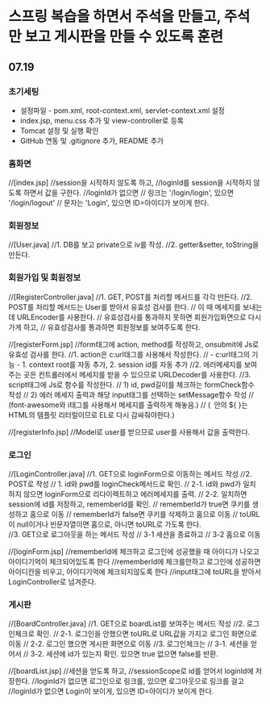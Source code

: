 # 스프링 복습을 하면서 주석을 만들고, 주석만 보고 게시판을 만들 수 있도록 훈련

## 07.19
### 초기세팅
- 설정파일 - pom.xml, root-context.xml, servlet-context.xml 설정
- index.jsp, menu.css 추가 및 view-controller로 등록
- Tomcat 설정 및 실행 확인
- GitHub 연동 및 .gitignore 추가, README 추가

### 홈화면
//[index.jsp]
//session을 시작하지 않도록 하고,
//loginId를 session을 시작하지 않도록 하면서 값을 구한다.
//loginId가 없으면
//	링크는 '/login/login', 있으면 '/login/logout'
//	문자는 'Login', 있으면 ID=아이디가 보이게 한다.

### 회원정보
//[User.java]
//1. DB를 보고 private으로 iv를 작성.
//2. getter&setter, toString을 만든다.

### 회원가입 및 회원정보
//[RegisterController.java]
//1. GET, POST를 처리할 메서드를 각각 만든다.
//2. POST를 처리할 메서드는 User를 받아서 유효성 검사를 한다.
//  	이 때 메세지를 보내는데 URLEncoder를 사용한다.
//  	유효성검사를 통과하지 못하면 회원가입화면으로 다시 가게 하고,
//  	유효성검사를 통과하면 회원정보를 보여주도록 한다.

//[registerForm.jsp]
//form태그에 action, method를 작성하고, onsubmit에 Js로 유효성 검사를 한다.
//1. action은 c:url태그를 사용해서 작성한다.
//	- c:url태그의 기능 - 1. context root를 자동 추가, 2. session id를 자동 추가
//2. 에러메세지를 보여주는 곳은 컨트롤러에서 메세지를 받을 수 있으므로 URLDecoder를 사용한다.
//3. script태그에 Js로 함수를 작성한다.
//	1) id, pwd길이를 체크하는 formCheck함수 작성
//	2) 에러 메세지 출력과 해당 input태그를 선택하는 setMessage함수 작성
//		(font-awesome와 i태그를 사용해서 메세지를 출력하게 해놓음.)
//		(` `안의 ${ }는 HTML의 템플릿 리터럴이므로 EL로 다시 감싸줘야한다.)

//[registerInfo.jsp]
//Model로 user를 받으므로 user를 사용해서 값을 출력한다.

### 로그인
//[LoginController.java]
//1. GET으로 loginForm으로 이동하는 메서드 작성
//2. POST로 작성
//  1. id와 pwd를 loginCheck메서드로 확인.
//  2-1. id와 pwd가 일치하지 않으면 loginForm으로 리다이렉트하고 에러메세지를 출력.
//  2-2. 일치하면 session에 id를 저장하고, rememberId를 확인.
//     	 rememberId가 true면 쿠키를 생성하고 홈으로 이동
//     	 rememberId가 false면 쿠키를 삭제하고 홈으로 이동
// 				toURL이 null이거나 빈문자열이면 홈으로, 아니면 toURL로 가도록 한다.       
//3. GET으로 로그아웃을 하는 메서드 작성
//	3-1 세션을 종료하고
//	3-2 홈으로 이동

//[loginForm.jsp]
//rememberId에 체크하고 로그인에 성공했을 때 아이디가 나오고 아이디기억이 체크되어있도록 한다
//rememberId에 체크를안하고 로그인에 성공하면 아이디칸을 비우고, 아이디기억에 체크되지않도록 한다
//input태그에 toURL을 받아서 LoginController로 넘겨준다.

### 게시판
//[BoardController.java]
//1. GET으로 boardList를 보여주는 메서드 작성
//2. 로그인체크로 확인.
//  2-1. 로그인을 안했으면 toURL로 URL값을 가지고 로그인 화면으로 이동
//  2-2. 로그인 했으면 게시판 화면으로 이동
//3. 로그인체크는
//  3-1. 세션을 얻어서
//  3-2. 세션에 id가 있는지 확인. 있으면 true 없으면 false를 반환.

//[boardList.jsp]
//세션을 얻도록 하고,
//sessionScope로 id를 얻어서 loginId에 저장한다.
//loginId가 없으면 로그인으로 링크를, 있으면 로그아웃으로 링크를 걸고
//loginId가 없으면 Login이 보이게, 있으면 ID=아이디가 보이게 한다. 
